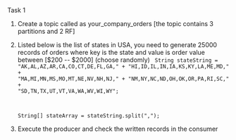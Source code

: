 
Task 1
  1.  Create a topic called as your_company_orders [the topic contains 3 partitions and 2 RF]
  2.  Listed below is the list of states in USA, you need to generate 25000 records of orders where key is the state and value is order value between [$200 -- $2000] (choose randomly)
     <code>
       String stateString =
				"AK,AL,AZ,AR,CA,CO,CT,DE,FL,GA," +
						"HI,ID,IL,IN,IA,KS,KY,LA,ME,MD," +
						"MA,MI,MN,MS,MO,MT,NE,NV,NH,NJ," +
						"NM,NY,NC,ND,OH,OK,OR,PA,RI,SC," +
						"SD,TN,TX,UT,VT,VA,WA,WV,WI,WY";
      
		String[] stateArray = stateString.split(",");
	</code>
  4.  Execute the producer and check the written records in the consumer 
